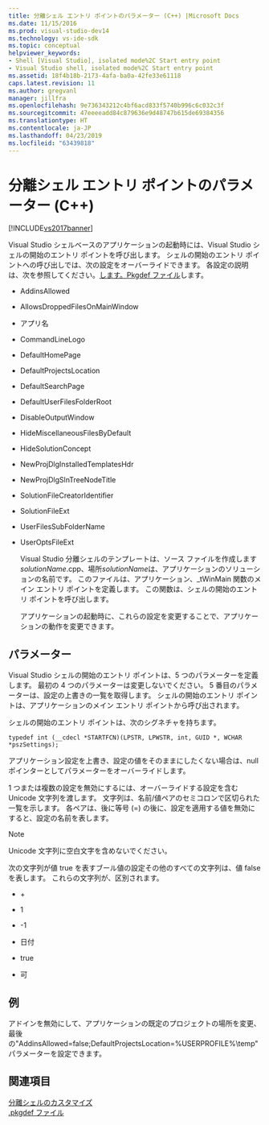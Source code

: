 ```yaml
---
title: 分離シェル エントリ ポイントのパラメーター (C++) |Microsoft Docs
ms.date: 11/15/2016
ms.prod: visual-studio-dev14
ms.technology: vs-ide-sdk
ms.topic: conceptual
helpviewer_keywords:
- Shell [Visual Studio], isolated mode%2C Start entry point
- Visual Studio shell, isolated mode%2C Start entry point
ms.assetid: 18f4b18b-2173-4afa-ba0a-42fe33e61118
caps.latest.revision: 11
ms.author: gregvanl
manager: jillfra
ms.openlocfilehash: 9e736343212c4bf6acd833f5740b996c6c032c3f
ms.sourcegitcommit: 47eeeeadd84c879636e9d48747b615de69384356
ms.translationtype: HT
ms.contentlocale: ja-JP
ms.lasthandoff: 04/23/2019
ms.locfileid: "63439818"
---
```

# <a name="isolated-shell-entry-point-parameters-c"></a>分離シェル エントリ ポイントのパラメーター (C++)
[!INCLUDE[vs2017banner](../includes/vs2017banner.md)]

Visual Studio シェルベースのアプリケーションの起動時には、Visual Studio シェルの開始のエントリ ポイントを呼び出します。 シェルの開始のエントリ ポイントへの呼び出しでは、次の設定をオーバーライドできます。 各設定の説明は、次を参照してください。[します。Pkgdef ファイル](../extensibility/modifying-the-isolated-shell-by-using-the-dot-pkgdef-file.md)します。  
  
- AddinsAllowed  
  
- AllowsDroppedFilesOnMainWindow  
  
- アプリ名  
  
- CommandLineLogo  
  
- DefaultHomePage  
  
- DefaultProjectsLocation  
  
- DefaultSearchPage  
  
- DefaultUserFilesFolderRoot  
  
- DisableOutputWindow  
  
- HideMiscellaneousFilesByDefault  
  
- HideSolutionConcept  
  
- NewProjDlgInstalledTemplatesHdr  
  
- NewProjDlgSlnTreeNodeTitle  
  
- SolutionFileCreatorIdentifier  
  
- SolutionFileExt  
  
- UserFilesSubFolderName  
  
- UserOptsFileExt  
  
  Visual Studio 分離シェルのテンプレートは、ソース ファイルを作成します*solutionName*.cpp、場所*solutionName*は、アプリケーションのソリューションの名前です。 このファイルは、アプリケーション、_tWinMain 関数のメイン エントリ ポイントを定義します。 この関数は、シェルの開始のエントリ ポイントを呼び出します。  
  
  アプリケーションの起動時に、これらの設定を変更することで、アプリケーションの動作を変更できます。  
  
## <a name="parameters"></a>パラメーター  
 Visual Studio シェルの開始のエントリ ポイントは、5 つのパラメーターを定義します。 最初の 4 つのパラメーターは変更しないでください。 5 番目のパラメーターは、設定の上書きの一覧を取得します。 シェルの開始のエントリ ポイントは、アプリケーションのメイン エントリ ポイントから呼び出されます。  
  
 シェルの開始のエントリ ポイントは、次のシグネチャを持ちます。  
  
```  
typedef int (__cdecl *STARTFCN)(LPSTR, LPWSTR, int, GUID *, WCHAR *pszSettings);  
```  
  
 アプリケーション設定を上書き、設定の値をそのままにしたくない場合は、null ポインターとしてパラメーターをオーバーライドします。  
  
 1 つまたは複数の設定を無効にするには、オーバーライドする設定を含む Unicode 文字列を渡します。 文字列は、名前/値ペアのセミコロンで区切られた一覧を示します。 各ペアは、後に等号 (=) の後に、設定を適用する値を無効にすると、設定の名前を表します。  
  
> [!NOTE]
> Unicode 文字列に空白文字を含めないでください。  
  
 次の文字列が値 true を表すブール値の設定その他のすべての文字列は、値 false を表します。 これらの文字列が、区別されます。  
  
- \+  
  
- 1  
  
- -1  
  
- 日付  
  
- true  
  
- 可  
  
## <a name="example"></a>例  
 アドインを無効にして、アプリケーションの既定のプロジェクトの場所を変更、最後の"AddinsAllowed=false;DefaultProjectsLocation=%USERPROFILE%\temp"パラメーターを設定できます。  
  
## <a name="see-also"></a>関連項目  
 [分離シェルのカスタマイズ](../extensibility/customizing-the-isolated-shell.md)   
 [.pkgdef ファイル](../extensibility/modifying-the-isolated-shell-by-using-the-dot-pkgdef-file.md)
